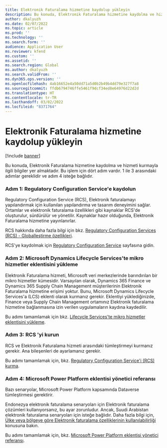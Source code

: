 ```yaml
---
title: Elektronik Faturalama hizmetine kaydolup yükleyin
description: Bu konuda, Elektronik Faturalama hizmetine kaydolma ve hizmeti kurmayla ilgili bilgiler yer almaktadır.
author: dkalyuzh
ms.date: 02/07/2022
ms.topic: article
ms.prod: ''
ms.technology: ''
ms.search.form: ''
audience: Application User
ms.reviewer: kfend
ms.custom: ''
ms.assetid: ''
ms.search.region: Global
ms.author: dkalyuzh
ms.search.validFrom: ''
ms.dyn365.ops.version: ''
ms.openlocfilehash: 4ab16652e4a50dd71a5d0b2b49b4dd79e327f7a8
ms.sourcegitcommit: ffdb6794746ffe5461f9dcf34ed8e64976d22d2d
ms.translationtype: HT
ms.contentlocale: tr-TR
ms.lasthandoff: 03/02/2022
ms.locfileid: "8371764"
---
```

# <a name="sign-up-for-and-install-the-electronic-invoicing-service"></a>Elektronik Faturalama hizmetine kaydolup yükleyin

[!include [banner](../includes/banner.md)]

Bu konuda, Elektronik Faturalama hizmetine kaydolma ve hizmeti kurmayla ilgili bilgiler yer almaktadır. Bu işlem için dört adım vardır. 1 ile 3 arasındaki adımlar gereklidir ve adım 4 isteğe bağlıdır.

### <a name="step-1-sign-up-for-regulatory-configuration-service"></a>Adım 1: Regulatory Configuration Service'e kaydolun

Regulatory Configuration Service (RCS), Elektronik faturalamayı yapılandırmak için kullanılan yapılandırma ve tasarım deneyimini sağlar. Ortamlar ve elektronik faturalama özellikleri gibi kaynaklar RCS'de oluşturulur, sürdürülür ve yönetilir. Kaynaklar hazır olduğunda, Elektronik Faturalama hizmetine yayınlanırlar.

RCS hakkında daha fazla bilgi için bkz. [Regulatory Configuration Services (RCS) - Globalleştirme özellikleri](rcs-globalization-feature.md).

RCS'ye kaydolmak için [Regulatory Configuration Service](https://marketing.configure.global.dynamics.com/) sayfasına gidin.

### <a name="step-2-install-the-add-in-for-microservices-in-microsoft-dynamics-lifecycle-services"></a>Adım 2: Microsoft Dynamics Lifecycle Services'te mikro hizmetler eklentisini yükleme

Elektronik Faturalama hizmeti, Microsoft veri merkezlerinde barındırılan bir mikro hizmetler kümesidir. Varsayılan olarak, Dynamics 365 Finance ve Dynamics 365 Supply Chain Management müşterilerinin Elektronik Faturalama hizmetine erişimi yoktur. Bunu, Microsoft Dynamics Lifecycle Services'a (LCS) eklenti olarak kurmanız gerekir. Eklentiyi yüklediğinizde, Finance veya Supply Chain Management ortamınız Elektronik faturalama hizmetine bağlanmasına izin verilen uygulamaların kaydına kaydedilir.

Bu adımı tamamlamak için bkz. [Lifecycle Services'te mikro hizmetler eklentisini yükleme](e-invoicing-install-add-in-microservices-lcs.md).

### <a name="step-3-set-up-rcs"></a>Adım 3: RCS 'yi kurun

RCS ve Elektronik Faturalama hizmeti arasındaki tümleştirmeyi kurmanız gerekir. Ana bileşenleri de ayarlamanız gerekir.

Bu adımı tamamlamak için, bkz. [Regulatory Configuration Service'i (RCS) kurma](e-invoicing-set-up-rcs.md).

### <a name="step-4-microsoft-power-platform-plug-in-admin-reference"></a>Adım 4: Microsoft Power Platform eklentisi yönetici referansı

Bazı senaryolar, Microsoft Power Platform kapsamında Dataverse tümleştirmesi gerektirir.

Endonezya elektronik faturalama senaryoları için Elektronik faturalama çözümleri kullanıyorsanız, bu ayar zorunludur. Ancak, Suudi Arabistan elektronik faturalama senaryoları için isteğe bağlıdır. Daha fazla bilgi için, [Ülke veya bölgeye göre Elektronik faturalama özelliklerinin kullanılabilirliği](e-invoicing-country-specific-availability.md) konusuna bakın.

Bu adımı tamamlamak için, bkz. [Microsoft Power Platform eklentisi yönetici referansı](e-invoicing-power-platform-plug-in.md).
